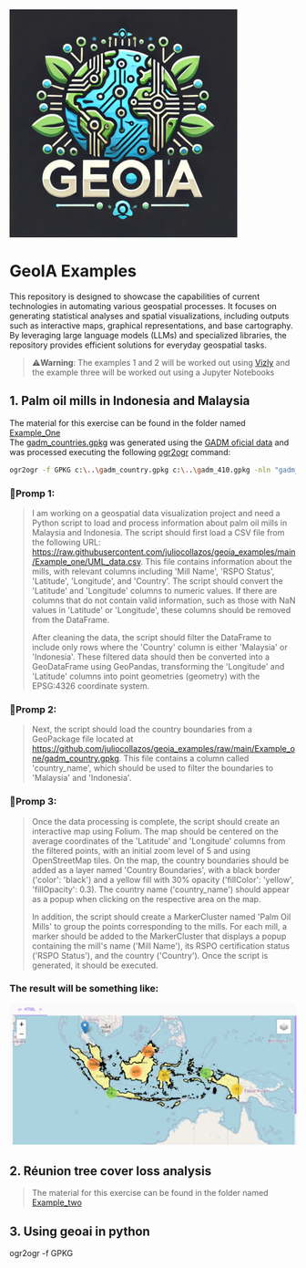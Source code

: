 <img src="./Data/logo.png" alt="Logo" width="400"/>

# GeoIA Examples
This repository is designed to showcase the capabilities of current technologies in automating various geospatial 
processes. It focuses on generating statistical analyses and spatial visualizations, including outputs such as 
interactive maps, graphical representations, and base cartography. By leveraging large language models (LLMs) and 
specialized libraries, the repository provides efficient solutions for everyday geospatial tasks.
> **⚠️Warning**:
> The examples 1 and 2 will be worked out using [Vizly](https://vizly.fyi/app) 
> and the example three will be worked out using a Jupyter Notebooks

## 1. Palm oil mills in Indonesia and Malaysia 
The material for this exercise can be found in the folder named [Example_One](./Example_one) <br>
The [gadm_countries.gpkg](./Example_one/gadm_countries.gpkg) was generated using the [GADM oficial data](https://gadm.org/download_world.html) and was processed executing the following [ogr2ogr](https://gdal.org/programs/ogr2ogr.html) command:
```bash
ogr2ogr -f GPKG c:\..\gadm_country.gpkg c:\..\gadm_410.gpkg -nln "gadm_country" -nlt MULTIPOLYGON -dialect sqlite -sql "SELECT NAME_0 AS country_name, ST_SimplifyPreserveTopology(ST_Union(geom),0.05) AS geom FROM gadm_410 GROUP BY country_name" -explodecollections
```
### 
### **🚨Promp 1:**
> I am working on a geospatial data visualization project and need a Python script to load and process information 
> about palm oil mills in Malaysia and Indonesia. The script should first load a CSV file from the following 
> URL: https://raw.githubusercontent.com/juliocollazos/geoia_examples/main/Example_one/UML_data.csv. 
> This file contains information about the mills, with relevant columns including 'Mill Name', 'RSPO Status', 
> 'Latitude', 'Longitude', and 'Country'. The script should convert the 'Latitude' and 'Longitude' 
> columns to numeric values. If there are columns that do not contain valid information, such as those with 
> NaN values in 'Latitude' or 'Longitude', these columns should be removed from the DataFrame.
>
> After cleaning the data, the script should filter the DataFrame to include only rows where the 'Country' column 
> is either 'Malaysia' or 'Indonesia'. These filtered data should then be converted into a GeoDataFrame using 
> GeoPandas, transforming the 'Longitude' and 'Latitude' columns into point geometries (geometry) with the 
> EPSG:4326 coordinate system.
### **🚨Promp 2:**
>Next, the script should load the country boundaries from a GeoPackage file located 
> at https://github.com/juliocollazos/geoia_examples/raw/main/Example_one/gadm_country.gpkg. 
> This file contains a column called 'country_name', which should be used to filter the boundaries to 'Malaysia' 
> and 'Indonesia'. 
### **🚨Promp 3:**
> Once the data processing is complete, the script should create an interactive map using Folium. 
> The map should be centered on the average coordinates of the 'Latitude' and 'Longitude' columns from the 
> filtered points, with an initial zoom level of 5 and using OpenStreetMap tiles. On the map, the country boundaries 
> should be added as a layer named 'Country Boundaries', with a black border ('color': 'black') and a yellow fill 
> with 30% opacity ('fillColor': 'yellow', 'fillOpacity': 0.3). The country name ('country_name') should appear as a 
> popup when clicking on the respective area on the map.
>
> In addition, the script should create a MarkerCluster named 'Palm Oil Mills' to group the points corresponding 
> to the mills. For each mill, a marker should be added to the MarkerCluster that displays a popup containing 
> the mill's name ('Mill Name'), its RSPO certification status ('RSPO Status'), and the country ('Country').
> Once the script is generated, it should be executed.

### The result will be something like:
<img src="./Data/Ejemplo1.png" alt="Ejemplo1" width="800"/>

## 2. Réunion tree cover loss analysis
> The material for this exercise can be found in the folder named [Example_two](./Example_two)


## 3. Using geoai in python
ogr2ogr -f GPKG 
